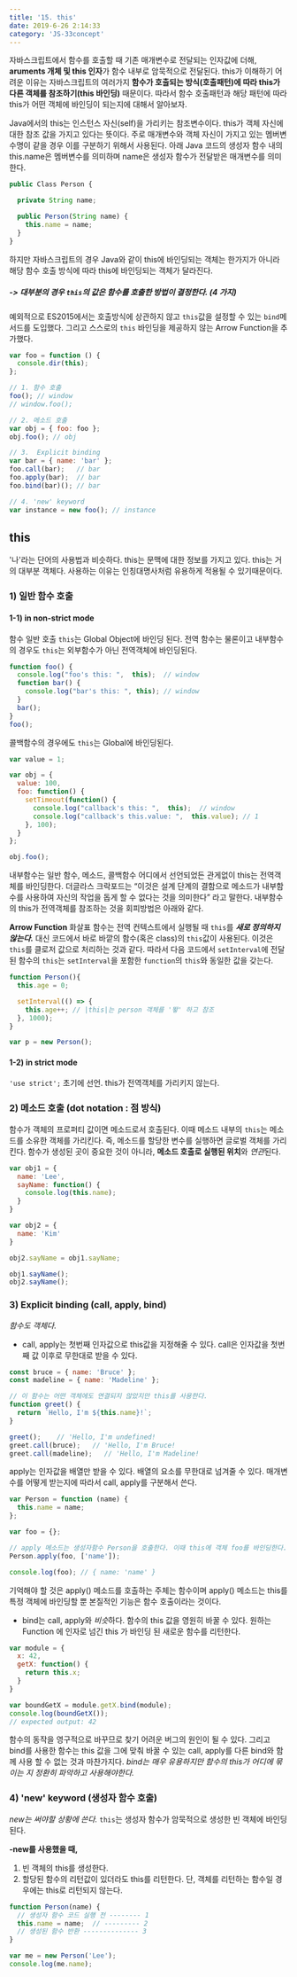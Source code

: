 ```yaml
---
title: '15. this'
date: 2019-6-26 2:14:33
category: 'JS-33concept'
---
```

자바스크립트에서 함수를 호출할 때 기존 매개변수로 전달되는 인자값에 더해, **aruments 개체 및 this 인자**가 함수 내부로 암묵적으로 전달된다. 
 this가 이해하기 어려운 이유는 자바스크립트의 여러가지 **함수가 호출되는 방식(호출패턴)**에 따라 this가 다른 **객체를 참조**하기**(this 바인딩)** 때문이다. 따라서 함수 호출패턴과 해당 패턴에 따라 this가 어떤 객체에 바인딩이 되는지에 대해서 알아보자.

Java에서의 this는 인스턴스 자신(self)을 가리키는 참조변수이다. this가 객체 자신에 대한 참조 값을 가지고 있다는 뜻이다. 주로 매개변수와 객체 자신이 가지고 있는 멤버변수명이 같을 경우 이를 구분하기 위해서 사용된다. 아래 Java 코드의 생성자 함수 내의 this.name은 멤버변수를 의미하며 name은 생성자 함수가 전달받은 매개변수를 의미한다.
```js
public Class Person {

  private String name;

  public Person(String name) {
    this.name = name;
  }
}
```
하지만 자바스크립트의 경우 Java와 같이 this에 바인딩되는 객체는 한가지가 아니라 해당 함수 호출 방식에 따라 this에 바인딩되는 객체가 달라진다.

##### -> 대부분의 경우 `this`의 값은 함수를 호출한 방법이 결정한다. (4 가지)
예외적으로 ES2015에서는 호출방식에 상관하지 않고 `this`값을 설정할 수 있는 `bind`메서드를 도입했다. 그리고  스스로의 `this` 바인딩을 제공하지 않는 Arrow Function을 추가했다.
```js
var foo = function () {
  console.dir(this);
};

// 1. 함수 호출
foo(); // window
// window.foo();

// 2. 메소드 호출
var obj = { foo: foo };
obj.foo(); // obj

// 3.  Explicit binding
var bar = { name: 'bar' };
foo.call(bar);   // bar
foo.apply(bar);  // bar
foo.bind(bar)(); // bar

// 4. 'new' keyword
var instance = new foo(); // instance
```
## this
'나'라는 단어의 사용법과 비슷하다.
this는 문맥에 대한 정보를 가지고 있다.
this는 거의 대부분 객체다.
사용하는 이유는 인칭대명사처럼 유용하게 적용될 수 있기때문이다.

### 1) 일반 함수 호출
#### 1-1)  in non-strict mode
함수 일반 호출
`this`는 Global Object에 바인딩 된다. 전역 함수는 물론이고 내부함수의 경우도 `this`는 외부함수가 아닌 전역객체에 바인딩된다.
```js
function foo() {
  console.log("foo's this: ",  this);  // window
  function bar() {
    console.log("bar's this: ", this); // window
  }
  bar();
}
foo();	
```
콜백함수의 경우에도 `this`는 Global에 바인딩된다.
```js
var value = 1;

var obj = {
  value: 100,
  foo: function() {
    setTimeout(function() {
      console.log("callback's this: ",  this);  // window
      console.log("callback's this.value: ",  this.value); // 1
    }, 100);
  }
};

obj.foo();
```
내부함수는 일반 함수, 메소드, 콜백함수 어디에서 선언되었든 관게없이 this는 전역객체를 바인딩한다. 더글라스 크락포드는 “이것은 설계 단계의 결함으로 메소드가 내부함수를 사용하여 자신의 작업을 돕게 할 수 없다는 것을 의미한다” 라고 말한다. 내부함수의 this가 전역객체를 참조하는 것을 회피방법은 아래와 같다.

**Arrow Function**
화살표 함수는 전역 컨텍스트에서 실행될 때 `this`를 ***새로 정의하지 않는다.*** 대신 코드에서 바로 바깥의 함수(혹은 class)의 `this`값이 사용된다. 이것은 `this`를 클로저 값으로 처리하는 것과 같다. 따라서 다음 코드에서 `setInterval`에 전달 된 함수의 `this`는 `setInterval`을 포함한 `function`의 `this`와 동일한 값을 갖는다.
```js
function Person(){
  this.age = 0;

  setInterval(() => {
    this.age++; // |this|는 person 객체를 '뙇' 하고 참조
  }, 1000);
}

var p = new Person();
```

#### 1-2) in strict mode
`'use strict';` 초기에 선언.
this가 전역객체를 가리키지 않는다.

### 2) 메소드 호출 (dot notation : 점 방식)
함수가 객체의 프로퍼티 값이면 메소드로서 호출된다. 이때 메소드 내부의 `this`는 메소드를 소유한 객체를 가리킨다. 즉, 메소드를 할당한 변수를 실행하면 글로벌 객체를 가리킨다.
함수가 생성된 곳이 중요한 것이 아니라, **메소드 호출로 실행된 위치**와 *연관*된다.
```js
var obj1 = {
  name: 'Lee',
  sayName: function() {
    console.log(this.name);
  }
}

var obj2 = {
  name: 'Kim'
}

obj2.sayName = obj1.sayName;

obj1.sayName();
obj2.sayName();
```

### 3) Explicit binding (call, apply, bind)
*함수도 객체다.*
- call, apply는 첫번째 인자값으로 this값을 지정해줄 수 있다. 
call은 인자값을 첫번째 값 이후로 무한대로 받을 수 있다.
```js
const bruce = { name: 'Bruce' };
const madeline = { name: 'Madeline' };

// 이 함수는 어떤 객체에도 연결되지 않았지만 this를 사용한다.
function greet() {
  return `Hello, I'm ${this.name}!`;
}

greet();	// 'Hello, I'm undefined!
greet.call(bruce);	 // 'Hello, I'm Bruce!
greet.call(madeline);	// 'Hello, I'm Madeline!
```
apply는 인자값을 배열만 받을 수 있다. 배열의 요소를 무한대로 넘겨줄 수 있다.
매개변수를 어떻게 받는지에 따라서 call, apply를 구분해서 쓴다.
```js
var Person = function (name) {
  this.name = name;
};

var foo = {};

// apply 메소드는 생성자함수 Person을 호출한다. 이때 this에 객체 foo를 바인딩한다.
Person.apply(foo, ['name']);

console.log(foo); // { name: 'name' }
```

기억해야 할 것은 apply() 메소드를 호출하는 주체는 함수이며 apply() 메소드는 this를 특정 객체에 바인딩할 뿐 본질적인 기능은 함수 호출이라는 것이다.
- bind는 call, apply와 *비슷*하다.
함수의 this 값을 영원히 바꿀 수 있다. 
원하는 Function 에 인자로 넘긴 this 가 바인딩 된 새로운 함수를 리턴한다.
```js
var module = {
  x: 42,
  getX: function() {
    return this.x;
  }
}

var boundGetX = module.getX.bind(module);
console.log(boundGetX());
// expected output: 42
```
 함수의 동작을 영구적으로 바꾸므로 찾기 어려운 버그의 원인이 될 수 있다. 그리고 bind를 사용한 함수는 this 값을 그에 맞춰 바꿀 수 있는 call, apply를 다른 bind와 함께 사용 할 수 없는 것과 마찬가지다.
*bind는 매우 유용하지만 함수의 this가 어디에 묶이는 지 정환히 파악하고 사용해야한다.*

### 4) 'new' keyword (생성자 함수 호출)
*new는 써야할 상황에 쓴다.*
`this`는 생성자 함수가 암묵적으로 생성한 빈 객체에 바인딩된다.

**-new를 사용했을 때,**
1) 빈 객체의 this를 생성한다.
2) 할당된 함수의 리턴값이 있더라도 this를 리턴한다.
단, 객체를 리턴하는 함수일 경우에는 this로 리턴되지 않는다.
```js
function Person(name) {
  // 생성자 함수 코드 실행 전 -------- 1
  this.name = name;  // --------- 2
  // 생성된 함수 반환 -------------- 3
}

var me = new Person('Lee');
console.log(me.name);
```
